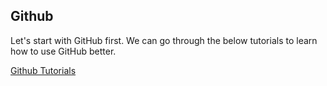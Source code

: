 ## Github
Let's start with GitHub first.
We can go through the below tutorials to learn how to use GitHub better.

[Github Tutorials](https://www.youtube.com/playlist?list=PL4cUxeGkcC9goXbgTDQ0n_4TBzOO0ocPR)
